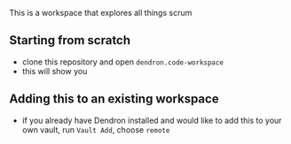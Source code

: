 This is a workspace that explores all things scrum


## Starting from scratch
- clone this repository and open `dendron.code-workspace`
- this will show you 

## Adding this to an existing workspace
- if you already have Dendron installed and would like to add this to your own vault, run `Vault Add`, choose `remote`